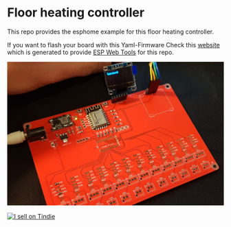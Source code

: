 # Floor heating controller

This repo provides the esphome example for this floor heating controller.

If you want to flash your board with this Yaml-Firmware
Check this [website](https://mrred2k.github.io/floorheatingcontroller/) which is generated to provide [ESP Web Tools](https://esphome.github.io/esp-web-tools/) for this repo.

![Rev1](https://github.com/mrred2k/floorheatingcontroller/blob/main/Hardware/Archive/rev1/fhc_rev1-001_pcb.jpg)


<a href="https://www.tindie.com/stores/intail/?ref=offsite_badges&utm_source=sellers_mrred&utm_medium=badges&utm_campaign=badge_large"><img src="https://d2ss6ovg47m0r5.cloudfront.net/badges/tindie-larges.png" alt="I sell on Tindie" width="200" height="104"></a>